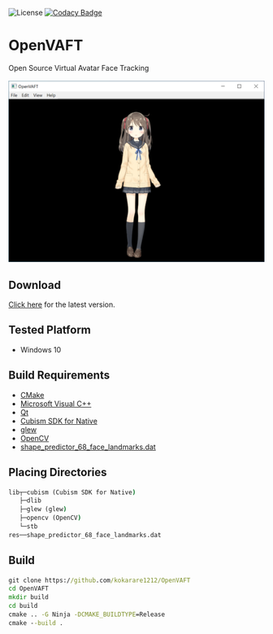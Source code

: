 ![License](https://img.shields.io/github/license/kokarare1212/OpenVAFT)
[![Codacy Badge](https://app.codacy.com/project/badge/Grade/59bcdde98dca4c0b8c2cbc1eb3dabd1b)](https://www.codacy.com/gh/kokarare1212/OpenVAFT/dashboard?utm_source=github.com&amp;utm_medium=referral&amp;utm_content=kokarare1212/OpenVAFT&amp;utm_campaign=Badge_Grade)
# OpenVAFT
Open Source Virtual Avatar Face Tracking<br><br>
![application](img/application.png)
## Download
[Click here](https://github.com/kokarare1212/OpenVAFT/releases/latest/) for the latest version.
## Tested Platform
* Windows 10
## Build Requirements
* [CMake](https://cmake.org/download/)
* [Microsoft Visual C++](https://visualstudio.microsoft.com/)
* [Qt](https://www.qt.io/download-open-source)
* [Cubism SDK for Native](https://www.live2d.com/download/cubism-sdk/download-native/)
* [glew](https://github.com/nigels-com/glew/releases/latest/)
* [OpenCV](https://opencv.org/releases/)
* [shape_predictor_68_face_landmarks.dat](http://dlib.net/files/shape_predictor_68_face_landmarks.dat.bz2)
## Placing Directories
```cmd
lib┬─cubism (Cubism SDK for Native)
   ├─dlib
   ├─glew (glew)
   ├─opencv (OpenCV)
   └─stb
res──shape_predictor_68_face_landmarks.dat
```
## Build
```cmd
git clone https://github.com/kokarare1212/OpenVAFT
cd OpenVAFT
mkdir build
cd build
cmake .. -G Ninja -DCMAKE_BUILDTYPE=Release
cmake --build .
```
